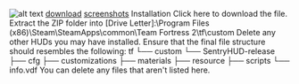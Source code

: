 ![alt text](https://i.imgur.com/5pTYyjy.jpg)
[download](https://github.com/bo0bsy/ZeHud/archive/refs/heads/Master.zip) [screenshots](https://imgur.com/gallery/0G0VnL0)
Installation
Click here to download the file.
Extract the ZIP folder into [Drive Letter]:\Program Files (x86)\Steam\SteamApps\common\Team Fortress 2\tf\custom
Delete any other HUDs you may have installed.
Ensure that the final file structure should resembles the following:
tf
└── custom
    └── SentryHUD-release
        ├── cfg
        ├── customizations
        ├── materials
        ├── resource
        ├── scripts
        └── info.vdf
You can delete any files that aren't listed here.
